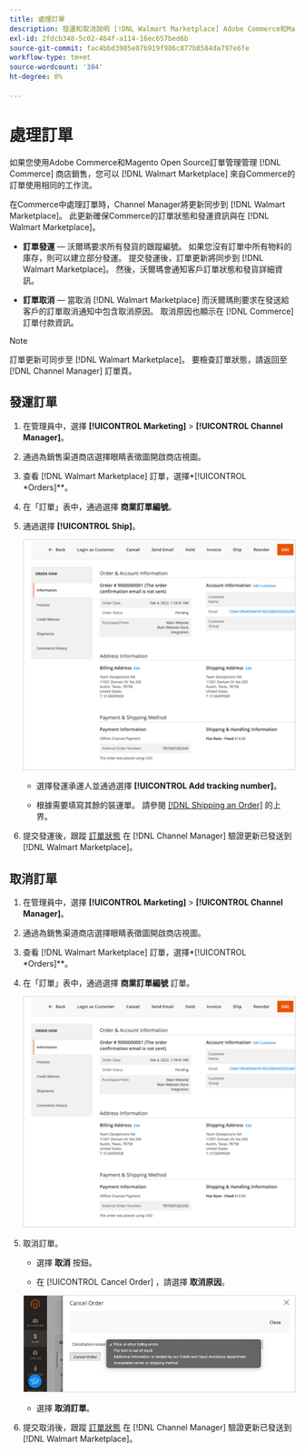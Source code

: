 ```yaml
---
title: 處理訂單
description: 發運和取消說明 [!DNL Walmart Marketplace] Adobe Commerce和Magento Open Source。
exl-id: 2fdcb348-5c02-464f-a114-16ec657bed6b
source-git-commit: fac4bbd3985e07b919f986c877b8584da797e6fe
workflow-type: tm+mt
source-wordcount: '384'
ht-degree: 0%

---
```


# 處理訂單

如果您使用Adobe Commerce和Magento Open Source訂單管理管理 [!DNL Commerce] 商店銷售，您可以 [!DNL Walmart Marketplace] 來自Commerce的訂單使用相同的工作流。

在Commerce中處理訂單時，Channel Manager將更新同步到 [!DNL Walmart Marketplace]。 此更新確保Commerce的訂單狀態和發運資訊與在 [!DNL Walmart Marketplace]。

* **訂單發運** — 沃爾瑪要求所有發貨的跟蹤編號。 如果您沒有訂單中所有物料的庫存，則可以建立部分發運。 提交發運後，訂單更新將同步到 [!DNL Walmart Marketplace]。 然後，沃爾瑪會通知客戶訂單狀態和發貨詳細資訊。

* **訂單取消** — 當取消 [!DNL Walmart Marketplace] 而沃爾瑪則要求在發送給客戶的訂單取消通知中包含取消原因。 取消原因也顯示在 [!DNL Commerce] 訂單付款資訊。

>[!NOTE]
>
> 訂單更新可同步至 [!DNL Walmart Marketplace]。 要檢查訂單狀態，請返回至 [!DNL Channel Manager] 訂單頁。

## 發運訂單

1. 在管理員中，選擇 **[!UICONTROL Marketing]** > **[!UICONTROL Channel Manager]**。

1. 通過為銷售渠道商店選擇眼睛表徵圖開啟商店視圖。

1. 查看 [!DNL Walmart Marketplace] 訂單，選擇*[!UICONTROL *Orders]**。

1. 在「訂單」表中，通過選擇 **商業訂單編號**。

1. 通過選擇 **[!UICONTROL Ship]**。

   ![Walmart Marketplace訂單的「商務訂單」詳細資訊視圖](assets/order-detail-with-external-order-id.png)

   * 選擇發運承運人並通過選擇 **[!UICONTROL Add tracking number]**。

   * 根據需要填寫其餘的裝運單。 請參閱 [[!DNL Shipping an Order]](https://docs.magento.com/user-guide/sales/order-ship.html) 的上界。

1. 提交發運後，跟蹤 [訂單狀態](manage-orders.md#about-order-status) 在 [!DNL Channel Manager] 驗證更新已發送到 [!DNL Walmart Marketplace]。

## 取消訂單

1. 在管理員中，選擇 **[!UICONTROL Marketing]** > **[!UICONTROL Channel Manager]**。

1. 通過為銷售渠道商店選擇眼睛表徵圖開啟商店視圖。

1. 查看 [!DNL Walmart Marketplace] 訂單，選擇*[!UICONTROL *Orders]**。

1. 在「訂單」表中，通過選擇 **商業訂單編號** 訂單。

   ![Walmart Marketplace訂單的「商務訂單」詳細資訊視圖](assets/order-detail-with-external-order-id.png)

1. 取消訂單。

   * 選擇 **取消** 按鈕。

   * 在 [!UICONTROL Cancel Order] ，請選擇 **取消原因**。

   ![Walmart Marketplace訂單的「商務訂單」詳細資訊視圖](assets/cancel-order-reason-selector.png)

   * 選擇 **取消訂單**。


1. 提交取消後，跟蹤 [訂單狀態](manage-orders.md#about-order-status) 在 [!DNL Channel Manager] 驗證更新已發送到 [!DNL Walmart Marketplace]。
